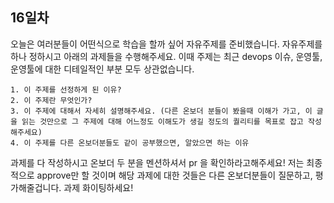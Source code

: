 ## 16일차
오늘은 여러분들이 어떤식으로 학습을 할까 싶어 자유주제를 준비했습니다. 자유주제를 하나 정하시고 아래의 과제들을 수행해주세요. 이때 주제는 최근 devops 이슈, 운영툴, 운영툴에 대한 디테일적인 부분 모두 상관없습니다.

```
1. 이 주제를 선정하게 된 이유?
2. 이 주제란 무엇인가?
3. 이 주제에 대해서 자세히 설명해주세요. (다른 온보더 분들이 봤을때 이해가 가고, 이 글을 읽는 것만으로 그 주제에 대해 어느정도 이해도가 생길 정도의 퀄리티를 목표로 잡고 작성해주세요)
4. 이 주제를 다른 온보더분들도 같이 공부했으면, 알았으면 하는 이유
```

과제를 다 작성하시고 온보더 두 분을 멘션하셔서 pr 을 확인하라고해주세요! 저는 최종적으로 approve만 할 것이며 해당 과제에 대한 것들은 다른 온보더분들이 질문하고, 평가해줄겁니다. 과제 화이팅하세요!
